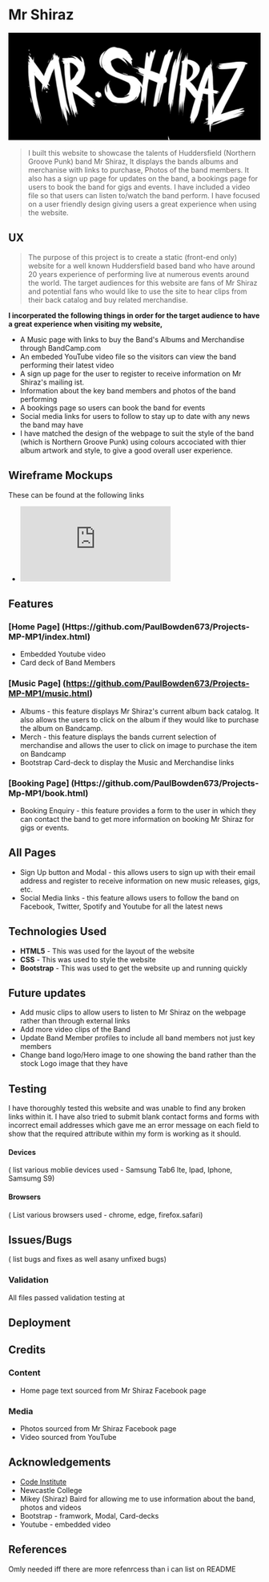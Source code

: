 
# Mr Shiraz



![Mr Shiraz Logo](https://github.com/PaulBowden673/Projects-MP-MP1/blob/4571ca41cc2750dbe5775c26eb932ee8815e880d/assets/images/hero-image-2.jpg)



>I built this website to showcase the talents of Huddersfield (Northern Groove Punk) band Mr Shiraz, It displays the bands albums and merchanise with links to purchase, Photos of the band members. It also has a sign up page for updates on the band, a bookings page for users to book the band for gigs and events. I have included a video file so that users can listen to/watch the band perform. I have focused on a user friendly design giving users a great experience when using the website.
## UX
>The purpose of this project is to create a static (front-end only) website for a well known Huddersfield based band who have around 20 years experience of performing live at numerous events around the world. The target audiences for this website are fans of Mr Shiraz and potential fans who would like to use the site to hear clips from their back catalog and buy related merchandise.

**I incorperated the following things in order for the target audience to have a great experience when visiting my website,**

- A Music page with links to buy the Band's Albums and Merchandise through BandCamp.com
- An embeded YouTube video file so the visitors can view the band performing their latest video
- A sign up page for the user to register to receive information on Mr Shiraz's mailing ist.
- Information about the key band members and photos of the band performing 
- A bookings page so users can book the band for events
- Social media links for users to follow to stay up to date with any news the band may have
- I have matched the design of the webpage to suit the style of the band (which is Northern Groove Punk) using colours accociated with thier album artwork and style, to give a good overall user experience.
  
  
## Wireframe Mockups 
These can be found at the following links 

- ![Wireframe 3 screen sizes](https://github.com/PaulBowden673/Projects-MP-MP1/blob/c8f3d489385801a94cc68539966801c66136da61/assets/wireframes/Mr%20Shiraz%20responsive%20Website%20(3).pdf)

## Features

### [Home Page] (Https://github.com/PaulBowden673/Projects-MP-MP1/index.html)
- Embedded Youtube video
- Card deck of Band Members

### [Music Page] (https://github.com/PaulBowden673/Projects-MP-MP1/music.html)
 - Albums - this feature displays Mr Shiraz's current album back catalog. It also allows the users to click on the album if they would like to purchase the album on Bandcamp.
 - Merch - this feature displays the bands current selection of merchandise and allows the user to click on image to purchase the item on Bandcamp
 - Bootstrap Card-deck to display the Music and Merchandise links

### [Booking Page] (Https://github.com/PaulBowden673/Projects-Mp-MP1/book.html)
 - Booking Enquiry - this feature provides a form to the user in which they can contact the band to get more information on booking Mr Shiraz for gigs or events.

## All Pages
- Sign Up button and Modal - this allows users to sign up with their email address and register to receive information on new music releases, gigs, etc.
- Social Media links - this feature allows users to follow the band on Facebook, Twitter, Spotify and Youtube for all the latest news

## Technologies Used
 - **HTML5**  - This was used for the layout of the website
 - **CSS**    - This was used to style the website
 - **Bootstrap** - This was used to get the website up and running quickly

## Future updates
- Add music clips to allow users to listen to Mr Shiraz on the webpage rather than through external links
- Add more video clips of the Band
- Update Band Member profiles to include all band members not just key members
- Change band logo/Hero image to one showing the band rather than the stock Logo image that they have

## Testing
 I have thoroughly tested this website and was unable to find any broken links within it. I have also tried to submit blank contact forms and forms with incorrect email addresses which gave me an error message on each field to show that the required attribute within my form is working as it should.

#### Devices
( list various moblie devices used - Samsung Tab6 lte, Ipad, Iphone, Samsumg S9)

#### Browsers
( List various browsers used - chrome, edge, firefox.safari)

## Issues/Bugs
( list bugs and fixes as well asany unfixed bugs)
### Validation
All files passed validation testing at
## Deployment 

## Credits

### Content
- Home page text sourced from Mr Shiraz Facebook page
### Media
- Photos sourced from Mr Shiraz Facebook page
- Video sourced from YouTube
## Acknowledgements
- [Code Institute](https://www.codeinstitute.net/)
- Newcastle College
- Mikey (Shiraz) Baird for allowing me to use information about the band, photos and videos 
- Bootstrap - framwork, Modal, Card-decks
- Youtube  - embedded video
## References 
Omly needed iff there are more refenrcess than i can list on README

